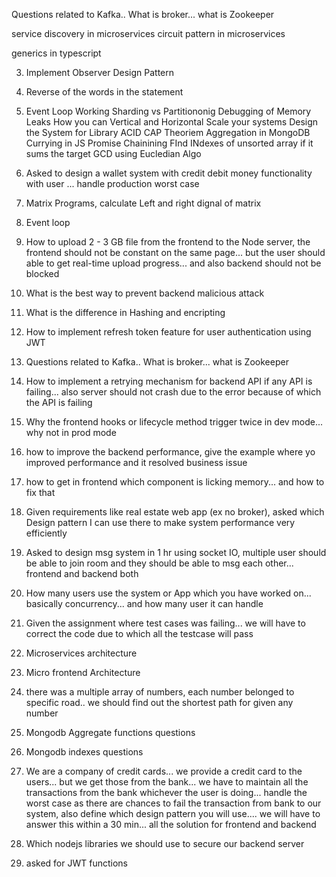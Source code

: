 
Questions related to Kafka.. What is broker... what is Zookeeper



service discovery in microservices
circuit pattern in microservices



generics in typescript

3. Implement Observer Design Pattern
4. Reverse of the words in the statement
5. Event Loop Working
Sharding vs Partitiononig
Debugging  of Memory Leaks
How you can Vertical and Horizontal Scale your systems
Design the System for Library
ACID
CAP Theoriem
Aggregation in MongoDB
Currying in JS
Promise Chainining
FInd INdexes of unsorted array if it sums the target
GCD using Eucledian Algo



1. Asked to design a wallet system with credit debit money functionality with user ... handle production worst case
2. Matrix Programs, calculate Left and right dignal of matrix
3. Event loop
4. How to upload 2 - 3 GB file from the frontend to the Node server, the frontend should not be constant on the same page... but the user should able to get real-time upload progress... and also backend should not be blocked
5. What is the best way to prevent backend malicious attack 
6. What is the difference in Hashing and encripting 
7. How to implement refresh token feature for user authentication using JWT
8. Questions related to Kafka.. What is broker... what is Zookeeper
9. How to implement a retrying mechanism for backend API if any API is failing... also server should not crash due to the error because of which the API is failing 
10. Why the frontend hooks or lifecycle method trigger twice in dev mode... why not in prod mode
11. how to improve the backend performance, give the example where yo improved performance and it resolved business issue 
12. how to get in frontend which component is licking memory... and how to fix that
13.  Given requirements like real estate web app (ex no broker), asked which Design pattern I can use there to make system performance very efficiently 
14. Asked to design msg system in 1 hr using socket IO, multiple user should be able to join room and they should be able to msg each other... frontend and backend both
15. How many users use the system or App which you have worked on... basically concurrency... and how many user it can handle
16. Given the assignment where test cases was failing... we will have to correct the code due to which all the testcase will pass 
17. Microservices architecture
18. Micro frontend Architecture 
19. there was a multiple array of numbers, each number belonged to specific road.. we should find out the shortest path for given any number
20. Mongodb Aggregate functions questions 
21. Mongodb indexes questions
22. We are a company of credit cards... we provide a credit card to the users... but we get those from the bank... we have to maintain all the transactions from the bank whichever the user is doing... handle the worst case as there are chances to fail the transaction from bank to our system, also define which design pattern you will use.... we will have to answer this within a 30 min... all the solution for frontend and backend 
23. Which nodejs libraries we should use to secure our backend server
24. asked for JWT functions 